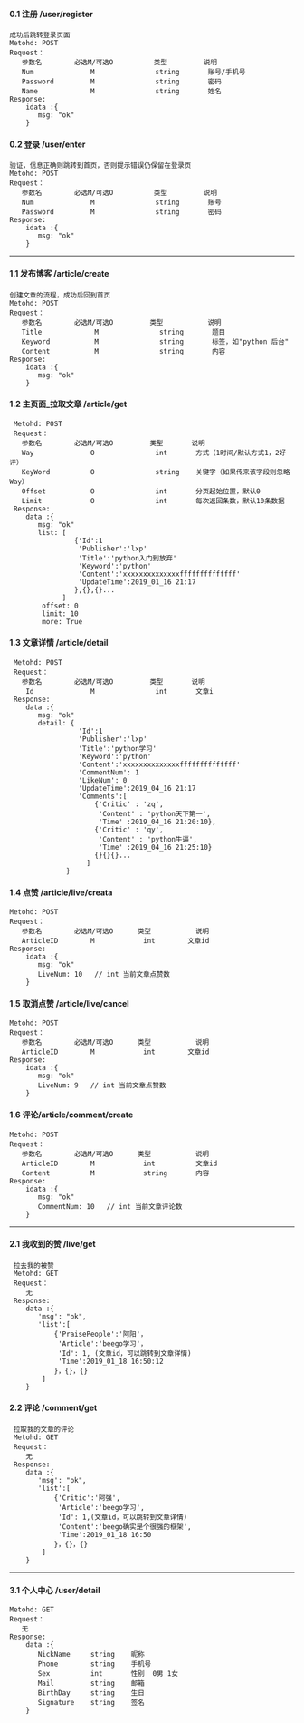 #### 0.1 注册 /user/register
    成功后跳转登录页面
    Metohd: POST
    Request：  
	   参数名        必选M/可选O          类型         说明
	   Num              M               string       账号/手机号
	   Password         M               string       密码
	   Name             M               string       姓名  
    Response:
	    idata :{
           msg: "ok"
	    }

#### 0.2 登录 /user/enter
    验证，信息正确则跳转到首页，否则提示错误仍保留在登录页
    Metohd: POST
    Request：   
	   参数名        必选M/可选O          类型         说明
	   Num              M               string       账号
	   Password         M               string       密码
    Response:
	    idata :{
           msg: "ok"
	    }
-----

#### 1.1 发布博客 /article/create
    创建文章的流程，成功后回到首页
    Metohd: POST
    Request：  
	   参数名        必选M/可选O         类型           说明
	   Title             M               string       题目
	   Keyword           M               string       标签，如"python 后台"
       Content           M               string       内容
    Response:
	    idata :{
           msg: "ok"
	    }

#### 1.2 主页面_拉取文章 /article/get
     Metohd: POST
     Request：  
	   参数名        必选M/可选O         类型       说明
	   Way              O               int       方式（1时间/默认方式1，2好评）
       KeyWord          O               string    关键字（如果传来该字段则忽略Way）
       Offset           O               int       分页起始位置，默认0
       Limit            O               int       每次返回条数，默认10条数据
     Response:
	    data :{
           msg: "ok"
           list: [
                    {'Id':1
                     'Publisher':'lxp'
                     'Title':'python入门到放弃'
		             'Keyword':'python'
                     'Content':'xxxxxxxxxxxxxxffffffffffffff'
		             'UpdateTime':2019_01_16 21:17
                    },{},{}...
                 ]
            offset: 0 
            limit: 10
            more: True    


#### 1.3 文章详情 /article/detail
     Metohd: POST
     Request：  
	   参数名        必选M/可选O         类型       说明
	    Id              M               int       文章i
     Response:
	    data :{
           msg: "ok"
           detail: {
                     'Id':1
                     'Publisher':'lxp'
                     'Title':'python学习'
		             'Keyword':'python'
                     'Content':'xxxxxxxxxxxxxxffffffffffffff'
		             'CommentNum': 1  
		             'LikeNum': 0
		             'UpdateTime':2019_04_16 21:17
                     'Comments':[
                         {'Critic' : 'zq', 
                          'Content' : 'python天下第一',
                          'Time' :2019_04_16 21:20:10},
                         {'Critic' : 'qy', 
                          'Content' : 'python牛逼',
                          'Time' :2019_04_16 21:25:10}
                         {}{}{}...
                       ]
                  }
           

#### 1.4 点赞 /article/live/creata
    Metohd: POST
    Request：  
	   参数名        必选M/可选O      类型           说明
       ArticleID        M            int        文章id
    Response:
	    idata :{
           msg: "ok"
           LiveNum: 10   // int 当前文章点赞数
	    }

#### 1.5 取消点赞 /article/live/cancel
    Metohd: POST
    Request：  
	   参数名        必选M/可选O      类型           说明
       ArticleID        M            int        文章id
    Response:
	    idata :{
           msg: "ok"
           LiveNum: 9   // int 当前文章点赞数
	    }


#### 1.6 评论/article/comment/create    
    Metohd: POST
    Request：  
	   参数名        必选M/可选O      类型           说明
       ArticleID        M            int          文章id
       Content          M            string       内容
    Response:
	    idata :{
           msg: "ok"
           CommentNum: 10   // int 当前文章评论数
	    }

-----

#### 2.1 我收到的赞 /live/get
     拉去我的被赞
     Metohd: GET
     Request：  
	    无
     Response:
	    data :{
           'msg': "ok",
           'list':[
               {'PraisePeople':'阿阳'，
                'Article':'beego学习'，
                'Id': 1, (文章id，可以跳转到文章详情)
                'Time':2019_01_18 16:50:12
               }，{}，{}
            ]
        }
#### 2.2 评论 /comment/get
     拉取我的文章的评论
     Metohd: GET
     Request：  
	    无
     Response:
	    data :{
           'msg': "ok",
           'list':[
               {'Critic':'阿强',
                'Article':'beego学习',
                'Id': 1,(文章id，可以跳转到文章详情)
                'Content':'beego确实是个很强的框架',         
                'Time':2019_01_18 16:50
               }，{}，{}
            ]
	    }

-----

#### 3.1 个人中心 /user/detail  
    Metohd: GET
    Request：  
	   无
    Response:
	    data :{
           NickName     string    昵称
           Phone        string    手机号
           Sex          int       性别  0男 1女
           Mail         string    邮箱
           BirthDay     string    生日
           Signature    string    签名
	    }
     
